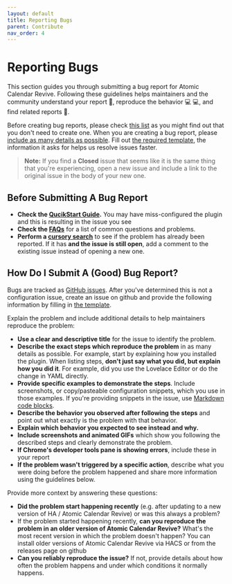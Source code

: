 ```yaml
---
layout: default
title: Reporting Bugs
parent: Contribute
nav_order: 4
---
```


# Reporting Bugs

This section guides you through submitting a bug report for Atomic Calendar Revive. Following these guidelines helps maintainers and the community understand your report :pencil:, reproduce the behavior :computer: :computer:, and find related reports :mag_right:.

Before creating bug reports, please check [this list](#before-submitting-a-bug-report) as you might find out that you don't need to create one. When you are creating a bug report, please [include as many details as possible](#how-do-i-submit-a-good-bug-report). Fill out [the required template](https://github.com/marksie1988/atomic-calendar-revive/issues/new?assignees=&labels=bug&template=bug_report.md&title=%5BBUG%5D+), the information it asks for helps us resolve issues faster.

> **Note:** If you find a **Closed** issue that seems like it is the same thing that you're experiencing, open a new issue and include a link to the original issue in the body of your new one.

## Before Submitting A Bug Report

* **Check the [QucikStart Guide](/atomic-calendar-revive/quickstart).** You may have miss-configured the plugin and this is resulting in the issue you see
* **Check the [FAQs](/atomic-calendar-revive/faq)** for a list of common questions and problems.
* **Perform a [cursory search](https://github.com/marksie1988/atomic-calendar-revive/issues?q=is%3Aissue)** to see if the problem has already been reported. If it has **and the issue is still open**, add a comment to the existing issue instead of opening a new one.

## How Do I Submit A (Good) Bug Report?

Bugs are tracked as [GitHub issues](https://guides.github.com/features/issues/). After you've determined this is not a configuration issue, create an issue on github and provide the following information by filling in [the template](https://github.com/marksie1988/atomic-calendar-revive/issues/new?assignees=&labels=bug&template=bug_report.md&title=%5BBUG%5D+).

Explain the problem and include additional details to help maintainers reproduce the problem:

* **Use a clear and descriptive title** for the issue to identify the problem.
* **Describe the exact steps which reproduce the problem** in as many details as possible. For example, start by explaining how you installed the plugin. When listing steps, **don't just say what you did, but explain how you did it**. For example, did you use the Lovelace Editor or do the change in YAML directly.
* **Provide specific examples to demonstrate the steps**. Include screenshots, or copy/pasteable configuration snippets, which you use in those examples. If you're providing snippets in the issue, use [Markdown code blocks](https://help.github.com/articles/markdown-basics/#multiple-lines).
* **Describe the behavior you observed after following the steps** and point out what exactly is the problem with that behavior.
* **Explain which behavior you expected to see instead and why.**
* **Include screenshots and animated GIFs** which show you following the described steps and clearly demonstrate the problem.
* **If Chrome's developer tools pane is showing errors**, include these in your report
* **If the problem wasn't triggered by a specific action**, describe what you were doing before the problem happened and share more information using the guidelines below.

Provide more context by answering these questions:

* **Did the problem start happening recently** (e.g. after updating to a new version of HA / Atomic Calendar Revive) or was this always a problem?
* If the problem started happening recently, **can you reproduce the problem in an older version of Atomic Calendar Revive?** What's the most recent version in which the problem doesn't happen? You can install older versions of Atomic Calendar Revive via HACS or from the releases page on github
* **Can you reliably reproduce the issue?** If not, provide details about how often the problem happens and under which conditions it normally happens.
